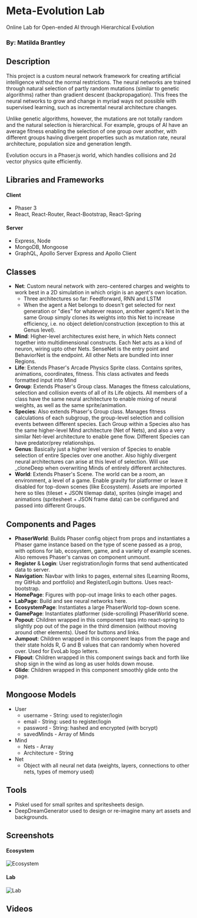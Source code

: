 # Meta-Evolution Lab
Online Lab for Open-ended AI through Hierarchical Evolution

### By: Matilda Brantley

## Description
This project is a custom neural network framework for creating artificial intelligence without the normal restrictions. The neural networks are trained through
natural selection of partly random mutations (similar to genetic algorithms) rather than gradient descent (backpropagation). This frees the neural networks to grow 
and change in myriad ways not possible with supervised learning, such as incremental neural architecture changes. 

Unlike genetic algorithms, however, the mutations are not totally random and the natural selection is hierarchical. For example, groups of AI have an average fitness enabling the selection of one group over another, with different groups having divergent properties such as mutation rate, neural architecture, population size and generation length.

Evolution occurs in a Phaser.js world, which handles collisions and 2d vector physics quite efficiently. 

## Libraries and Frameworks
#### Client
* Phaser 3
* React, React-Router, React-Bootstrap, React-Spring
#### Server
* Express, Node
* MongoDB, Mongoose
* GraphQL, Apollo Server Express and Apollo Client

## Classes 
* __Net__: Custom neural network with zero-centered charges and weights to work
best in a 2D simulation in which origin is an agent's own location.
    * Three architectures so far: Feedforward, RNN and LSTM
    * When the agent a Net belongs to doesn't get selected for next generation or "dies" for whatever reason, another agent's Net in the same Group simply clones its weights into this Net to increase efficiency, i.e. no object deletion/construction (exception to this at Genus level).
* __Mind__: Higher-level architectures exist here, in which Nets connect together
into multidimensional constructs. Each Net acts as a kind of neuron, wiring upto other Nets. 
SenseNet is the entry point and BehaviorNet is the endpoint. All other Nets are bundled into inner Regions.
* __Life__: Extends Phaser's Arcade Physics Sprite class. Contains sprites, animations, coordinates, fitness. This class activates and feeds formatted input into Mind
* __Group__: Extends Phaser's Group class. Manages the fitness calculations, selection and collision events of all of its Life objects. All members of a class have the same neural architecture to enable mixing of neural weights, as well as the same sprite/animation.
* __Species__: Also extends Phaser's Group class. Manages fitness calculations of
each subgroup, the group-level selection and collision events between different species. Each Group within a Species also has the same higher-level Mind architecture (Net of Nets), and also a very similar Net-level architecture to enable gene flow. Different Species can have predator/prey relationships.
* __Genus__: Basically just a higher level version of Species to enable selection of entire Species over one another. Also highly divergent neural architectures can arise at this level of selection. Will use _cloneDeep when overwriting Minds of entirely different architectures.
* __World__: Extends Phaser's Scene. The world can be a room, an environment, a level of a game. Enable gravity for platformer or leave it disabled for top-down scenes (like Ecosystem). Assets are imported here so tiles (tileset + JSON tilemap data), sprites (single image) and animations (spritesheet + JSON frame data) can be configured and passed into different Groups.

## Components and Pages
* __PhaserWorld__: Builds Phaser config object from props and instantiates a Phaser game instance based on the type of scene passed as a prop, with options for lab, ecosystem, game, and a variety of example scenes. Also removes Phaser's canvas on component unmount.
* __Register__ & __Login__: User registration/login forms that send authenticated data to server.
* __Navigation__: Navbar with links to pages, external sites (Learning Rooms, my GitHub and portfolio) and Register/Login buttons. Uses react-bootstrap.
* __HomePage__: Figures with pop-out image links to each other pages.
* __LabPage__: Build and see neural networks here.
* __EcosystemPage__: Instantiates a large PhaserWorld top-down scene.
* __GamePage__: Instantiates platformer (side-scrolling) PhaserWorld scene.
* __Popout__: Children wrapped in this component taps into react-spring to slightly pop out of the page in the third dimension (without moving around other elements). Used for buttons and links.
* __Jumpout__: Children wrapped in this component leaps from the page and their state holds R, G and B values that can randomly when hovered over. Used for EvoLab logo letters.
* __Flipout__: Children wrapped in this component swings back and forth like shop sign in the wind as long as user holds down mouse.
* __Glide__: Children wrapped in this component smoothly glide onto the page.

## Mongoose Models
* User
    * username - String: used to register/login
    * email - String: used to register/login
    * password - String: hashed and encrypted (with bcrypt)
    * savedMinds - Array of Minds
* Mind
    * Nets - Array
    * Architecture - String
* Net
    * Object with all neural net data (weights, layers, connections to other nets, types of memory used) 

## Tools
* Piskel used for small sprites and spritesheets design.
* DeepDreamGenerator used to design or re-imagine many art assets and backgrounds.

## Screenshots
#### Ecosystem
![Ecosystem](/client/src/assets/ecopage.png)

#### Lab
![Lab](/client/src/assets/labpage.png)

## Videos
